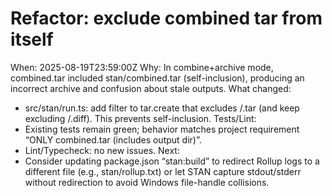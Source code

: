 # Refactor: exclude combined tar from itself

When: 2025-08-19T23:59:00Z
Why: In combine+archive mode, combined.tar included stan/combined.tar (self-inclusion), producing an incorrect archive and confusion about stale outputs.
What changed:

- src/stan/run.ts: add filter to tar.create that excludes <outputPath>/<combinedName>.tar (and keep excluding <outputPath>/.diff). This prevents self-inclusion.
  Tests/Lint:
- Existing tests remain green; behavior matches project requirement “ONLY combined.tar (includes output dir)”.
- Lint/Typecheck: no new issues.
  Next:
- Consider updating package.json “stan:build” to redirect Rollup logs to a different file (e.g., stan/rollup.txt) or let STAN capture stdout/stderr without redirection to avoid Windows file-handle collisions.
